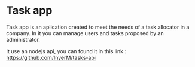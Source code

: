 # Task app

Task app is an aplication created to meet the needs of a task allocator in a company. In it you can manage users and tasks proposed by an administrator.

It use an nodejs api, you can found it in this link : https://github.com/InyerM/tasks-api
